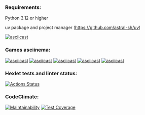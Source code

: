 ### Requirements:
Python 3.12 or higher

uv package and project manager (https://github.com/astral-sh/uv)

[![asciicast](https://asciinema.org/a/AAmUPmKd1GZMyznkJ2W1DhoUx.svg)](https://asciinema.org/a/AAmUPmKd1GZMyznkJ2W1DhoUx)

### Games asciinema:
[![asciicast](https://asciinema.org/a/xyhjUkRa2sPhiE6eaB2lzx3vO.svg)](https://asciinema.org/a/xyhjUkRa2sPhiE6eaB2lzx3vO)
[![asciicast](https://asciinema.org/a/ex6P5FwM41dondRqk50YhVMGA.svg)](https://asciinema.org/a/ex6P5FwM41dondRqk50YhVMGA)
[![asciicast](https://asciinema.org/a/9NCYNN8a1BLZ4Ucbi6pSlWUs9.svg)](https://asciinema.org/a/9NCYNN8a1BLZ4Ucbi6pSlWUs9)
[![asciicast](https://asciinema.org/a/cx4IPJecrOqXbhTo8T4h7VOqz.svg)](https://asciinema.org/a/cx4IPJecrOqXbhTo8T4h7VOqz)
[![asciicast](https://asciinema.org/a/hpliRfTfaTUy54NUrJ8vfZ4U6.svg)](https://asciinema.org/a/hpliRfTfaTUy54NUrJ8vfZ4U6)

### Hexlet tests and linter status:
[![Actions Status](https://github.com/TheAlmightySolmyr/python-project-49/actions/workflows/hexlet-check.yml/badge.svg)](https://github.com/TheAlmightySolmyr/python-project-49/actions)

### CodeClimate:
[![Maintainability](https://api.codeclimate.com/v1/badges/3ee42ec8dc24d61c89ce/maintainability)](https://codeclimate.com/github/TheAlmightySolmyr/python-project-49/maintainability)
[![Test Coverage](https://api.codeclimate.com/v1/badges/3ee42ec8dc24d61c89ce/test_coverage)](https://codeclimate.com/github/TheAlmightySolmyr/python-project-49/test_coverage)